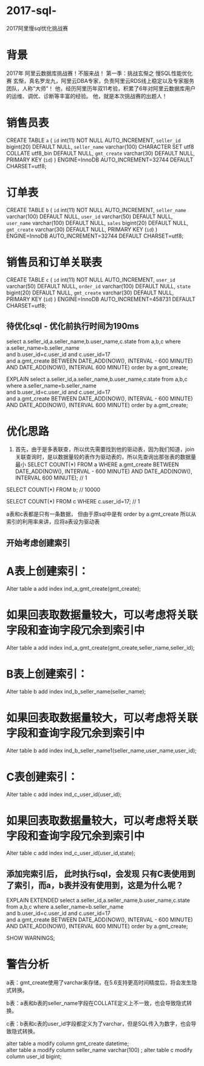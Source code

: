 # 2017-sql-
2017阿里慢sql优化挑战赛

# 背景
2017年 阿里云数据库挑战赛！不服来战！
第一季：挑战玄惭之 慢SQL性能优化赛
玄惭，真名罗龙九，阿里云DBA专家，负责阿里云RDS线上稳定以及专家服务团队，人称“大师”！
他，经历阿里历年双11考验，积累了6年对阿里云数据库用户的运维、调优、诊断等丰富的经验。
他，就是本次挑战赛的出题人！


# 销售员表
CREATE TABLE `a` (
  `id` int(11) NOT NULL AUTO_INCREMENT,
  `seller_id` bigint(20) DEFAULT NULL,
  `seller_name` varchar(100) CHARACTER SET utf8 COLLATE utf8_bin DEFAULT NULL,
  `gmt_create` varchar(30) DEFAULT NULL,
  PRIMARY KEY (`id`)
) ENGINE=InnoDB AUTO_INCREMENT=32744 DEFAULT CHARSET=utf8;

# 订单表
CREATE TABLE `b` (
  `id` int(11) NOT NULL AUTO_INCREMENT,
  `seller_name` varchar(100) DEFAULT NULL,
  `user_id` varchar(50) DEFAULT NULL,
  `user_name` varchar(100) DEFAULT NULL,
  `sales` bigint(20) DEFAULT NULL,
  `gmt_create` varchar(30) DEFAULT NULL,
  PRIMARY KEY (`id`)
) ENGINE=InnoDB AUTO_INCREMENT=32744 DEFAULT CHARSET=utf8;

# 销售员和订单关联表
CREATE TABLE `c` (
  `id` int(11) NOT NULL AUTO_INCREMENT,
  `user_id` varchar(50) DEFAULT NULL,
  `order_id` varchar(100) DEFAULT NULL,
  `state` bigint(20) DEFAULT NULL,
  `gmt_create` varchar(30) DEFAULT NULL,
  PRIMARY KEY (`id`)
) ENGINE=InnoDB AUTO_INCREMENT=458731 DEFAULT CHARSET=utf8;


## 待优化sql - 优化前执行时间为190ms
select a.seller_id,a.seller_name,b.user_name,c.state 
from a,b,c 
where a.seller_name=b.seller_name  
and b.user_id=c.user_id 
and c.user_id=17  
and a.gmt_create BETWEEN DATE_ADD(NOW(), INTERVAL - 600 MINUTE)
AND  DATE_ADD(NOW(), INTERVAL 600 MINUTE)
order  by  a.gmt_create;

EXPLAIN select a.seller_id,a.seller_name,b.user_name,c.state 
from a,b,c 
where a.seller_name=b.seller_name  
and b.user_id=c.user_id 
and c.user_id=17  
and a.gmt_create BETWEEN DATE_ADD(NOW(), INTERVAL - 600 MINUTE)
AND  DATE_ADD(NOW(), INTERVAL 600 MINUTE)
order  by  a.gmt_create;

# 优化思路
1. 首先，由于是多表联查，所以优先需要找到他的驱动表，因为我们知道，join关联查询时，是以数据量较的表作为驱动表的，所以先查询出那张表的数据量最小
SELECT COUNT(*) FROM a WHERE a.gmt_create BETWEEN DATE_ADD(NOW(), INTERVAL - 600 MINUTE) AND  DATE_ADD(NOW(), INTERVAL 600 MINUTE);  // 1

SELECT COUNT(*) FROM b;  // 10000

SELECT COUNT(*) FROM c WHERE c.user_id=17;  // 1

a表和c表都是只有一条数据， 但由于原sql中是有 order  by  a.gmt_create 所以从索引的利用率来讲，应将a表设为驱动表

## 开始考虑创建索引

# A表上创建索引：
Alter table a add index ind_a_gmt_create(gmt_create);
# 如果回表取数据量较大，可以考虑将关联字段和查询字段冗余到索引中
Alter table a add index ind_a_gmt_create(gmt_create,seller_name,seller_id);

# B表上创建索引：
Alter table b add index ind_b_seller_name(seller_name);
# 如果回表取数据量较大，可以考虑将关联字段和查询字段冗余到索引中
Alter table b add index ind_b_seller_name1(seller_name,user_name,user_id);

# C表创建索引：
Alter table c add index ind_c_user_id(user_id);
# 如果回表取数据量较大，可以考虑将关联字段和查询字段冗余到索引中
Alter table c add index ind_c_user_id(user_id,state);

## 添加完索引后， 此时执行sql，会发现 只有C表使用到了索引，而a，b表并没有使用到，这是为什么呢？

EXPLAIN EXTENDED select a.seller_id,a.seller_name,b.user_name,c.state 
from a,b,c 
where a.seller_name=b.seller_name  
and b.user_id=c.user_id 
and c.user_id=17  
and a.gmt_create BETWEEN DATE_ADD(NOW(), INTERVAL - 600 MINUTE)
AND  DATE_ADD(NOW(), INTERVAL 600 MINUTE)
order  by  a.gmt_create;

SHOW WARNINGS;

# 警告分析
a表：gmt_create使用了varchar来存储，在5.6支持更高时间精度后，将会发生隐式转换。

b表：a表和b表的seller_name字段在COLLATE定义上不一致，也会导致隐式转换。

c表：b表和c表的user_id字段都定义为了varchar，但是SQL传入为数字，也会导致隐式转换。


alter table  a modify column  gmt_create datetime;  
alter table  a modify column  seller_name varchar(100) ;
alter table  c modify column user_id  bigint;









